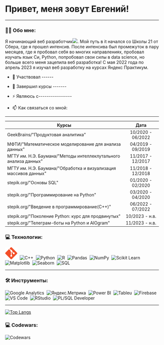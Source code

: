 # Привет, меня зовут Евгений!

---

### :man_technologist: Обо мне:

Я начинающий веб разработчик<img src="https://media.giphy.com/media/WUlplcMpOCEmTGBtBW/giphy.gif" width="30px">. Мой путь в it начался со Школы 21 от Сбера, где я прошел интенсив. После интенсива был промежуток в пару месяцев, где я пробовал себя во многих направлениях, пробовал изучать язык Си, Python, попробовал свои силы в data science, но больше всего меня зацепила веб разработка! С мая 2022 года по апрель 2023 я изучал веб разработку на курсах Яндекс Практикум. 


- :telescope: Участвовал ------

- :seedling: Завершил курсы -------

- :zap: Являюсь с-----------------

- :mailbox: Как связаться со мной: 
---

| Курсы                                                             | Дата              |
| ------------------------------------------------------------------| :---------------: |
| GeekBrains/"Продуктовая аналитика"                                | 10/2020 - 06/2022 |
| МФТИ/"Математическое моделирование для анализа данных"            | 04/2019 - 09/2019 |
| МГТУ им. Н.Э. Баумана/"Методы интеллеклутального анализа данных"  | 11/2017 - 12/2017 |
| МГТУ им. Н.Э. Баумана/"Обработка и визуализация массивов данных"  | 11/2018 - 12/2018 |
| stepik.org/"Основы SQL"                                           | 01/2020 - 02/2020 |
| stepik.org/"Программирование на Python"                           | 03/2020 - 04/2020 |
| stepik.org/"Введение в программирование(C++)"                     | 06/2022 - 07/2022 |
| stepik.org/"Поколение Python: курс для продвинутых"               | 10/2023 - н.в.    |
| stepik.org/"Телеграм-боты на Python и AIOgram"                    |11/2023 - н.в.     |
### 💻 Технологии:

<div>
  <img src="https://github.com/devicons/devicon/blob/master/icons/git/git-original.svg" title="git" alt="git" width="40" height="40"/>&nbsp
  <img src="https://imgur.com/QEDYBTM.png" title="С++" alt="С++" width="40" height="40"/>&nbsp
  <img src="https://imgur.com/zWNCd2h.jpg" title="Python" alt="Python" width="40" height="40"/>&nbsp
  <img src="https://imgur.com/73GNvd5.png" title="R" alt="R" width="40" height="40"/>&nbsp
  <img src="https://imgur.com/OY4apj2.jpg" title="Pandas" alt="Pandas" width="40" height="40"/>&nbsp
  <img src="https://imgur.com/rqsMqqo.jpg" title="NumPy" alt="NumPy" width="40" height="40"/>&nbsp
  <img src="https://imgur.com/9H8WHB8.jpg" title="Scikit Learn" alt="Scikit Learn" width="40" height="40"/>&nbsp
  <img src="https://imgur.com/aZP3TUR.jpg" title="Matplotlib" alt="Matplotlib" width="40" height="40"/>&nbsp
  <img src="https://imgur.com/9VNIqLU.jpg" title="Seaborn" alt="Seaborn" width="40" height="40"/>&nbsp
  <img src="https://i.imgur.com/L5zprco.jpg" title="SQL" alt="SQL" width="40" height="40"/>&nbsp;
</div>

---

### 🛠 Инструменты:

<div>
  <img src="https://imgur.com/BH6QX0o.png" title="Google Analytics" alt="Google Analytics" width="40" height="40"/>&nbsp;
  <img src="https://imgur.com/oU1mf9K.png" title="Яндекс.Метрика" alt="Яндекс.Метрика" width="40" height="40"/>&nbsp;
  <img src="https://imgur.com/5z2d9U0.png" title="Power BI" alt="Power BI" width="40" height="40"/>&nbsp;
  <img src="https://imgur.com/irVT0MQ.png" title="Tableu" alt="Tableu" width="40" height="40"/>&nbsp;
  <img src="https://imgur.com/pXSaKCr.png" title="Firebase" alt="Firebase" width="40" height="40"/>&nbsp;
  <img src="https://imgur.com/oa19GwS.png" title="VS Code" alt="VS Code" width="40" height="40"/>&nbsp;
  <img src="https://imgur.com/73GNvd5.png" title="RStudio" alt="RStudio" width="40" height="40"/>&nbsp;
  <img src="https://imgur.com/lUEQ3Mi.png" title="PL/SQL Developer" alt="PL/SQL Developer" width="40" height="40"/>&nbsp;
</div>

---
<!-- ### 💻 Пройденные курсы:

| Курсы                                                           | Дата              |
| ----------------------------------------------------------------| :---------------: |
| netology.ru/Старт в программировании                            | 02/2022 - 03/2022 |
| stepik.org/Основы программирования на C. Задачи.                | 02/2022 - 03/2022 |
| netology.ru/Основы верстки сайта                                | 02/2022 - 03/2022 |
| netology.ru/Первые шаги в JavaScript: создаём сайт и приложение | 02/2022 - 03/2022 |
| stepik.org/Веб-разработка для начинающих: HTML и CSS            | 02/2022 - 03/2022 |
| stepik.org/JavaScript для начинающих                            | 01/2023 - 01/2023 |
| stepik.org/Web-технологии: начальный уровень                    | 01/2023 - 01/2023 |
| practicum.yandex/Факультет Веб разработки                       | 05/2022 - xx/2023 |

--- -->
<!---Для компактной версии-->
[![Top Langs](https://github-readme-stats.vercel.app/api/top-langs/?ElkinEvgenyanuraghazra&layout=compact)](https://github.com/anuraghazra/github-readme-stats)




### 💻 Codewars:
![Codewars](https://github.r2v.ch/codewars?user=ElkinEvgeny&name=true&top_languages=true&stroke=%23)




